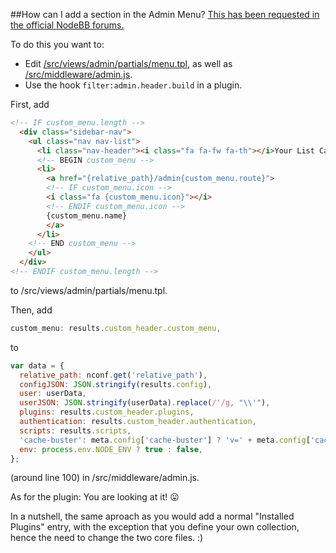 ##How can I add a section in the Admin Menu?
[This has been requested in the official NodeBB forums.](https://community.nodebb.org/topic/6057/how-can-i-add-a-section-in-the-admin-menu)

To do this you want to:
* Edit [/src/views/admin/partials/menu.tpl](https://github.com/NodeBB/NodeBB/blob/master/src/views/admin/partials/menu.tpl), as well as [/src/middleware/admin.js](https://github.com/NodeBB/NodeBB/blob/master/src/admin.js).
* Use the hook `filter:admin.header.build` in a plugin.

First, add
```html
<!-- IF custom_menu.length -->
  <div class="sidebar-nav">
    <ul class="nav nav-list">
      <li class="nav-header"><i class="fa fa-fw fa-th"></i>Your List Category</li>
      <!-- BEGIN custom_menu -->
      <li>
        <a href="{relative_path}/admin{custom_menu.route}">
        <!-- IF custom_menu.icon -->
        <i class="fa {custom_menu.icon}"></i>
        <!-- ENDIF custom_menu.icon -->
        {custom_menu.name}
        </a>
      </li>
    <!-- END custom_menu -->
    </ul>
  </div>
<!-- ENDIF custom_menu.length -->
```
to /src/views/admin/partials/menu.tpl.

Then, add
```js
custom_menu: results.custom_header.custom_menu,
```
to
```js
var data = {
  relative_path: nconf.get('relative_path'),
  configJSON: JSON.stringify(results.config),
  user: userData,
  userJSON: JSON.stringify(userData).replace(/'/g, "\\'"),
  plugins: results.custom_header.plugins,
  authentication: results.custom_header.authentication,
  scripts: results.scripts,
  'cache-buster': meta.config['cache-buster'] ? 'v=' + meta.config['cache-buster'] : '',
  env: process.env.NODE_ENV ? true : false,
};
```
(around line 100) in /src/middleware/admin.js.

As for the plugin: You are looking at it! :stuck_out_tongue: 

In a nutshell, the same aproach as you would add a normal "Installed Plugins" entry, with the exception that you define your own collection, hence the need to change the two core files. :)
